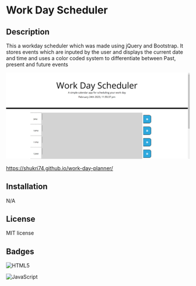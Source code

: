 # Work Day Scheduler

## Description

This a workday scheduler which was made using jQuery and Bootstrap. It stores events which are inputed by the user and displays the current date and time and uses a color coded system to differentiate between Past, present and future events

![screenshot](Capture.PNG)

https://shukri74.github.io/work-day-planner/

## Installation

N/A

## License

MIT license

## Badges

 ![HTML5](https://img.shields.io/badge/html5-%23E34F26.svg?style=for-the-badge&logo=html5&logoColor=black)

 ![JavaScript](https://img.shields.io/badge/javascript-%23323330.svg?style=for-the-badge&logo=javascript&logoColor=%23F7DF1E)
